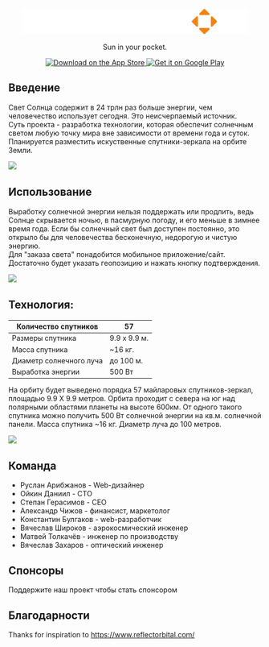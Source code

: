 <p align="center">
  <a href="">
    <img alt="SunSpot" title="SunSpot" src="./img/logo.png" width="450" >
  </a>
</p>

<p align="center">
  Sun in your pocket.
</p>

<p align="center">
  <a href="https://itunes.apple.com/us/app/gitpoint/id1251245162?mt=8">
    <img alt="Download on the App Store" title="App Store" src="http://i.imgur.com/0n2zqHD.png" width="140">
  </a>

  <a href="https://play.google.com/store/apps/details?id=com.gitpoint">
    <img alt="Get it on Google Play" title="Google Play" src="http://i.imgur.com/mtGRPuM.png" width="140">
  </a>
</p>

<!-- START doctoc generated TOC please keep comment here to allow auto update -->
<!-- DON'T EDIT THIS SECTION, INSTEAD RE-RUN doctoc TO UPDATE -->

## Введение

Свет Солнца содержит в 24 трлн раз больше энергии, чем человечество использует сегодня. Это неисчерпаемый источник.  
Суть проекта - разработка технологии, которая обеспечит солнечным светом любую точку мира вне зависимости от времени года и суток.  
Планируется разместить искуственные спутники-зеркала на орбите Земли.

<img src="https://s0.rbk.ru/v6_top_pics/resized/640xH/media/img/8/90/347250191359908.webp">  

## Использование

Выработку солнечной энергии нельзя поддержать или продлить, ведь Солнце скрывается ночью, в пасмурную погоду, и его меньше в зимнее время года.
Если бы солнечный свет был доступен постоянно, это открыло бы для человечества бесконечную, недорогую и чистую энергию.  
Для "заказа света" понадобится мобильное приложение/сайт. Достаточно будет указать геопозицию и нажать кнопку подтверждения.

<img src="https://s0.rbk.ru/v6_top_pics/resized/640xH/media/img/5/07/347250191459075.webp">  

## Технология:
  
| Количество спутников    | 57           |
|-------------------------|--------------|
| Размеры спутника        | 9.9 х 9.9 м. |
| Масса спутника          | ~16 кг.      |
| Диаметр солнечного луча | до 100 м.    |
| Выработка энергии       | 500 Вт       |  

На орбиту будет выведено порядка 57 майларовых спутников-зеркал, площадью 9.9 Х 9.9 метров.
Орбита проходит с севера на юг над полярными областями планеты на высоте 600км.
От одного такого спутника можно получить 500 Вт солнечной энергии на кв.м. солнечной панели.
Масса спутника ~16 кг.
Диаметр луча до 100 метров.  

<img src="[https://www.google.com/url?sa=i&url=https%3A%2F%2Fwww.reflectorbital.com%2Fenergy&psig=AOvVaw14xSJGn1mdQAmwQrcO1PI5&ust=1743658788430000&source=images&cd=vfe&opi=89978449&ved=0CBQQjRxqFwoTCODAgbLRuIwDFQAAAAAdAAAAABAP](https://www.google.com/url?sa=i&url=https%3A%2F%2Fru.futuroprossimo.it%2F2024%2F08%2Freflect-orbital-sole-on-demand-anche-di-notte-con-specchi-orbitali%2F&psig=AOvVaw14xSJGn1mdQAmwQrcO1PI5&ust=1743658788430000&source=images&cd=vfe&opi=89978449&ved=0CBQQjRxqFwoTCODAgbLRuIwDFQAAAAAdAAAAABAZ)">  

## Команда

* Руслан Арибжанов - Web-дизайнер  
* Ойкин Даниил - CTO  
* Степан Герасимов - CEO  
* Александр Чижов - финансист, маркетолог  
* Константин Булгаков - web-разработчик  
* Вячеслав Широков - аэрокосмический инженер  
* Матвей Толкачёв - инженер по производству  
* Вячеслав Захаров - оптический инженер  

## Спонсоры

Поддержите наш проект чтобы стать спонсором

## Благодарности

Thanks for inspiration to https://www.reflectorbital.com/
